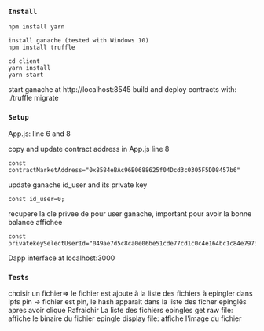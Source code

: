 ### `Install`

    npm install yarn

    install ganache (tested with Windows 10)
    npm install truffle

    cd client
    yarn install
    yarn start

start ganache at http://localhost:8545
build and deploy contracts with: ./truffle migrate

### `Setup`

App.js: line 6 and 8

copy and update contract address in App.js line 8

    const contractMarketAddress="0x8584eBAc96B0688625f04Dcd3c0305F5DD8457b6"

update ganache id_user and its private key

    const id_user=0;
recupere la cle privee de pour user ganache, important pour avoir la bonne balance affichee

    const privatekeySelectUserId="049ae7d5c8ca0e06be51cde77cd1c0c4e164bc1c84e7973039c1860e3d2af9d0"

Dapp interface at localhost:3000


### `Tests`

choisir un fichier=> le fichier est ajoute à la liste des fichiers à epingler dans ipfs
pin -> fichier est pin, le hash apparait dans la liste des ficher epinglés apres avoir clique Rafraichir La liste des fichiers epingles
get raw file: affiche le binaire du fichier epingle
display file: affiche l'image du fichier
